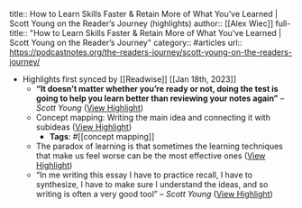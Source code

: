 title:: How to Learn Skills Faster & Retain More of What You’ve Learned | Scott Young on the Reader’s Journey (highlights)
author:: [[Alex Wiec]]
full-title:: "How to Learn Skills Faster & Retain More of What You’ve Learned | Scott Young on the Reader’s Journey"
category:: #articles
url:: https://podcastnotes.org/the-readers-journey/scott-young-on-the-readers-journey/

- Highlights first synced by [[Readwise]] [[Jan 18th, 2023]]
	- **“It doesn’t matter whether you’re ready or not, doing the test is going to help you learn better than reviewing your notes again”** – *Scott Young* ([View Highlight](https://read.readwise.io/read/01gq24m2j9qpym2vs5ad8qkzey))
	- Concept mapping: Writing the main idea and connecting it with subideas ([View Highlight](https://read.readwise.io/read/01gq24ng7arbkmdqdg9qwqzkcj))
		- **Tags**: #[[concept mapping]]
	- The paradox of learning is that sometimes the learning techniques that make us feel worse can be the most effective ones ([View Highlight](https://read.readwise.io/read/01gq24p02n90rp40vhsh0ab999))
	- “In me writing this essay I have to practice recall, I have to synthesize, I have to make sure I understand the ideas, and so writing is often a very good tool” – *Scott Young* ([View Highlight](https://read.readwise.io/read/01gq24pdcv44k65ap3k9kdhd6s))